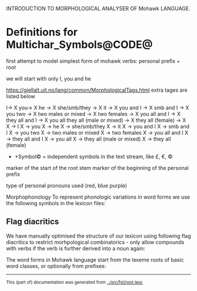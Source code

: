 
INTRODUCTION TO MORPHOLOGICAL ANALYSER OF Mohawk LANGUAGE.


# Definitions for Multichar_Symbols@CODE@

first attempt to model simplest form of mohawk verbs:
personal prefix + root

we will start with only I, you and he 

https://giellalt.uit.no/lang/common/MorphologicalTags.html
extra tages are listed below

I-> X
you-> X
he -> X
she/smb/they -> X
it -> X
you and I -> X
smb and I -> X
you two -> X
two males or mixed -> X
two females -> X
you all and I -> X
they all and I -> X
you all
they all (male or mixed) -> X
they all (female) -> X
X -> I
X -> you
X -> he 
X -> she/smb/they 
X -> it 
X -> you and I
X -> smb and I 
X -> you two 
X -> two males or mixed 
X -> two females
X -> you all and I 
X -> they all and I 
X -> you all
X -> they all (male or mixed) 
X -> they all (female) 
* +Symbol© = independent symbols in the text stream, like £, €, ©


marker of the start of the root stem
marker of the beginning of the personal prefix


type of personal pronouns used (red, blue purple)

Morphophonology
To represent phonologic variations in word forms we use the following
symbols in the lexicon files:

## Flag diacritics
We have manually optimised the structure of our lexicon using following
flag diacritics to restrict morhpological combinatorics - only allow compounds
with verbs if the verb is further derived into a noun again:


The word forms in Mohawk language start from the lexeme roots of basic
word classes, or optionally from prefixes:

* * *
<small>This (part of) documentation was generated from [../src/fst/root.lexc](http://github.com/giellalt/lang-moh/blob/main/../src/fst/root.lexc)</small>